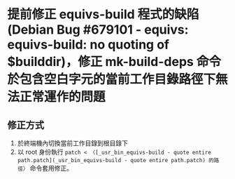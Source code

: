 # 提前修正 equivs-build 程式的缺陷(Debian Bug #679101 - equivs: equivs-build: no quoting of $builddir)，修正 mk-build-deps 命令於包含空白字元的當前工作目錄路徑下無法正常運作的問題
## 修正方式
1. 於終端機內切換當前工作目錄到根目錄下
2. 以 root 身份執行 `patch < 〈[_usr_bin_equivs-build - quote entire path.patch](_usr_bin_equivs-build - quote entire path.patch) 的路徑〉` 命令套用修正。
